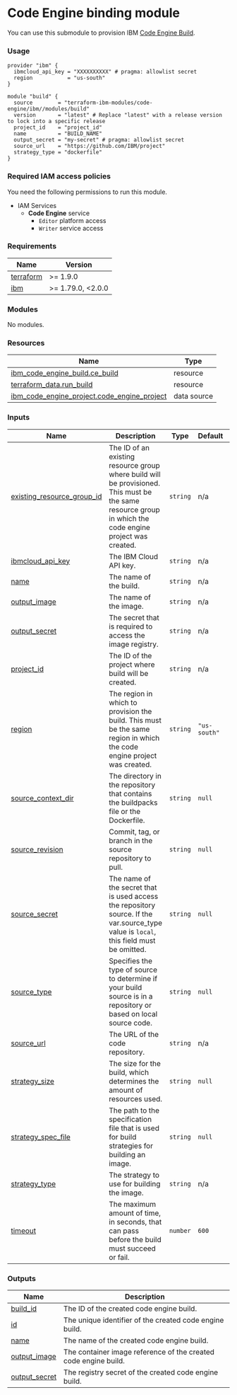# Code Engine binding module

You can use this submodule to provision IBM [Code Engine Build](https://cloud.ibm.com/docs/codeengine?topic=codeengine-getting-started).


### Usage
```hcl
provider "ibm" {
  ibmcloud_api_key = "XXXXXXXXXX" # pragma: allowlist secret
  region           = "us-south"
}

module "build" {
  source        = "terraform-ibm-modules/code-engine/ibm//modules/build"
  version       = "latest" # Replace "latest" with a release version to lock into a specific release
  project_id    = "project_id"
  name          = "BUILD_NAME"
  output_secret = "my-secret" # pragma: allowlist secret
  source_url    = "https://github.com/IBM/project"
  strategy_type = "dockerfile"
}
```

### Required IAM access policies

You need the following permissions to run this module.

- IAM Services
    - **Code Engine** service
        - `Editor` platform access
        - `Writer` service access

<!-- BEGINNING OF PRE-COMMIT-TERRAFORM DOCS HOOK -->
### Requirements

| Name | Version |
|------|---------|
| <a name="requirement_terraform"></a> [terraform](#requirement\_terraform) | >= 1.9.0 |
| <a name="requirement_ibm"></a> [ibm](#requirement\_ibm) | >= 1.79.0, <2.0.0 |

### Modules

No modules.

### Resources

| Name | Type |
|------|------|
| [ibm_code_engine_build.ce_build](https://registry.terraform.io/providers/ibm-cloud/ibm/latest/docs/resources/code_engine_build) | resource |
| [terraform_data.run_build](https://registry.terraform.io/providers/hashicorp/terraform/latest/docs/resources/data) | resource |
| [ibm_code_engine_project.code_engine_project](https://registry.terraform.io/providers/ibm-cloud/ibm/latest/docs/data-sources/code_engine_project) | data source |

### Inputs

| Name | Description | Type | Default | Required |
|------|-------------|------|---------|:--------:|
| <a name="input_existing_resource_group_id"></a> [existing\_resource\_group\_id](#input\_existing\_resource\_group\_id) | The ID of an existing resource group where build will be provisioned. This must be the same resource group in which the code engine project was created. | `string` | n/a | yes |
| <a name="input_ibmcloud_api_key"></a> [ibmcloud\_api\_key](#input\_ibmcloud\_api\_key) | The IBM Cloud API key. | `string` | n/a | yes |
| <a name="input_name"></a> [name](#input\_name) | The name of the build. | `string` | n/a | yes |
| <a name="input_output_image"></a> [output\_image](#input\_output\_image) | The name of the image. | `string` | n/a | yes |
| <a name="input_output_secret"></a> [output\_secret](#input\_output\_secret) | The secret that is required to access the image registry. | `string` | n/a | yes |
| <a name="input_project_id"></a> [project\_id](#input\_project\_id) | The ID of the project where build will be created. | `string` | n/a | yes |
| <a name="input_region"></a> [region](#input\_region) | The region in which to provision the build. This must be the same region in which the code engine project was created. | `string` | `"us-south"` | no |
| <a name="input_source_context_dir"></a> [source\_context\_dir](#input\_source\_context\_dir) | The directory in the repository that contains the buildpacks file or the Dockerfile. | `string` | `null` | no |
| <a name="input_source_revision"></a> [source\_revision](#input\_source\_revision) | Commit, tag, or branch in the source repository to pull. | `string` | `null` | no |
| <a name="input_source_secret"></a> [source\_secret](#input\_source\_secret) | The name of the secret that is used access the repository source. If the var.source\_type value is `local`, this field must be omitted. | `string` | `null` | no |
| <a name="input_source_type"></a> [source\_type](#input\_source\_type) | Specifies the type of source to determine if your build source is in a repository or based on local source code. | `string` | `null` | no |
| <a name="input_source_url"></a> [source\_url](#input\_source\_url) | The URL of the code repository. | `string` | n/a | yes |
| <a name="input_strategy_size"></a> [strategy\_size](#input\_strategy\_size) | The size for the build, which determines the amount of resources used. | `string` | `null` | no |
| <a name="input_strategy_spec_file"></a> [strategy\_spec\_file](#input\_strategy\_spec\_file) | The path to the specification file that is used for build strategies for building an image. | `string` | `null` | no |
| <a name="input_strategy_type"></a> [strategy\_type](#input\_strategy\_type) | The strategy to use for building the image. | `string` | n/a | yes |
| <a name="input_timeout"></a> [timeout](#input\_timeout) | The maximum amount of time, in seconds, that can pass before the build must succeed or fail. | `number` | `600` | no |

### Outputs

| Name | Description |
|------|-------------|
| <a name="output_build_id"></a> [build\_id](#output\_build\_id) | The ID of the created code engine build. |
| <a name="output_id"></a> [id](#output\_id) | The unique identifier of the created code engine build. |
| <a name="output_name"></a> [name](#output\_name) | The name of the created code engine build. |
| <a name="output_output_image"></a> [output\_image](#output\_output\_image) | The container image reference of the created code engine build. |
| <a name="output_output_secret"></a> [output\_secret](#output\_output\_secret) | The registry secret of the created code engine build. |
<!-- END OF PRE-COMMIT-TERRAFORM DOCS HOOK -->
